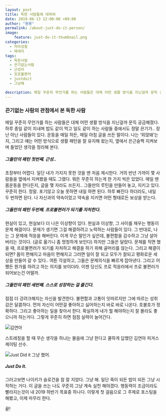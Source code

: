 ```yaml
---
layout: post
title: 독한 사람들에 대하여
date: 2019-06-13 12:00:00 +09:00
author: "묭묭"
permalink: /about-just-do-it-person/
image:
    feature: just-do-it-thumbnail.png
categories:
  - 자아성찰
  - 에세이
tags:
  - 독한사람
  - 끈기없는사람
  - 근성러
  - 프로불편러
  - justdoit
  - 그냥해

description: 매일 꾸준히 무언가를 하는 사람들은 대체 어떤 생활 방식을 지닌걸까 문득 궁금해졌다. 하루 종일 같이 지내며 밥도 같이 먹고 일도 같이 하는 사람들 중에서도 정말 끈기가.. 장난 아닌 사람들이 있다. 운동을 매일 하든, 매일 아침 글을 쓰든 말이다. 나는 ‘외않돼’는지, 그리고 얘는 어떤 방식으로 생활 패턴을 잘 유지해 왔는지, 옆에서 은근슬쩍 지켜보며 들었던 생각을 정리해 본다.
---
```




### 끈기없는 사람의 관점에서 본 독한 사람

매일 꾸준히 무언가를 하는 사람들은 대체 어떤 생활 방식을 지닌걸까 문득 궁금해졌다. 하루 종일 같이 지내며 밥도 같이 먹고 일도 같이 하는 사람들 중에서도 정말 끈기가.. 장난 아닌 사람들이 있다. 운동을 매일 하든, 매일 아침 글을 쓰든 말이다. 나는 ‘외않돼’는지, 그리고 얘는 어떤 방식으로 생활 패턴을 잘 유지해 왔는지, 옆에서 은근슬쩍 지켜보며 들었던 생각을 정리해 본다.



##### **그들만의 패턴 첫번째. 근성..**

초장부터 어렵다. 일단 내가 가지지 못한 것을 맨 처음 제시한다. 거의 반년 가까이 몇 사람들을 옆에서 지켜봤을 때도 그랬다. 뭐든 꾸준히 하는게 한 가지 씩은 있었다. 매일 맨몸운동을 한다든지, 글을 몇 자라도 쓰든지.. 그들만의 루틴을 만들어 놓고, 지키고 있다. 꾸준히 한다. 정말. 포기않고 오늘 못하면 내일 하면 된다. 하루 빠진다 하더라도, 내일 두 번하면 된다. 나 자신과의 약속이었고 약속을 지키면 어떤 형태로든 보상을 받는다.



##### **그들만의 패턴 두번째. 프로불편러가 되기를 자처한다.**

현실이 있고, 현실보다 더 나은 이상향이 있다. 현실과 이상향, 그 사이를 채우는 행동이 문제 해결이다. 문제가 생기면 그걸 해결하려고 노력하는 사람들이 있다. 그 반대로, 나는 그 문제에 적응을 해버린다. 이게 무슨 말인가 싶은데, 불편함을 감수하고 그냥 살아버리는 것이다. (글로 옮기니 좀 멍청하게 보인다)  하지만 그들은 달랐다. 문제를 직면 했을 때, 프로불편러가 되기를 자처하고 해결을 하기 위해 골머리를 않는다. 그리고 해결이 되면? 몸이 편해지고 마음이 편해지고 그러면 일이 잘 되고 모두가 잘되고 평화로운 세상을 만들어 갈 수 있다.. 여튼 각설하고, 그들은 문제의식을 빠르게 잡아낸다. 그리고 어쨌든 뭔가를 하려고 하는 의지를 보이더라. 이젠 당신도 프로 적응러에서 프로 불편러가 되어보는건 어떨까.



##### **그들만의 패턴 세번째. 스스로 성장하는 걸 즐긴다.**

점점 더 강려크해지는 자신을 발견한다. 불편함과 고통이 잇따르지만 그에 따르는 성취감은 달콤하다. 먼저 자신이 어떤걸 좋아하고 싫어하는지 바로 바로 나온다. 호불호가 정확하다. 그리고 좋아하는 일을 찾아서 한다. 확실하게 내가 뭘 해야하는지 잘 몰라도 좋으니까 하는거다. 그렇게 꾸준히 하면 점점 실력이 늘어간다.



![김연아](C:\Users\Yumi\github\yumihong\img\yuna-kim-just-do-it.jpg)

스트레칭을 할 때 무슨 생각을 하냐는 물음에
그냥 한다고 쿨하게 답했던 김연아 피겨스케이팅 선수.



![Just Did it 그냥 했어.](C:\Users\Yumi\github\yumihong\img\just-do-it-2.jpg)

##### Just Do It.

그러고보면 나이키가 슬로건을 참 잘 지었다. 그냥 해.
일단 죽이 되든 밥이 되든 그냥 시작하는 거다. 이 글을 쓰는 나도 꾸준히 그냥 계속 실천 해야겠다. 행동력이 조금이라도 빨라지는것이 내 2019 하반기 목표중 하나다. 이렇게 첫 걸음으로 그 주제로 포스팅을 해봤고, 이제 마무리 한다.

끝!
